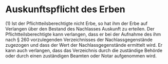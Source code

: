 # Auskunftspflicht des Erben

(1) Ist der Pflichtteilsberechtigte nicht Erbe, so hat ihm der Erbe auf Verlangen über den Bestand des Nachlasses Auskunft zu erteilen. Der Pflichtteilsberechtigte kann verlangen, dass er bei der Aufnahme des ihm nach § 260 vorzulegenden Verzeichnisses der Nachlassgegenstände zugezogen und dass der Wert der Nachlassgegenstände ermittelt wird. Er kann auch verlangen, dass das Verzeichnis durch die zuständige Behörde oder durch einen zuständigen Beamten oder Notar aufgenommen wird.